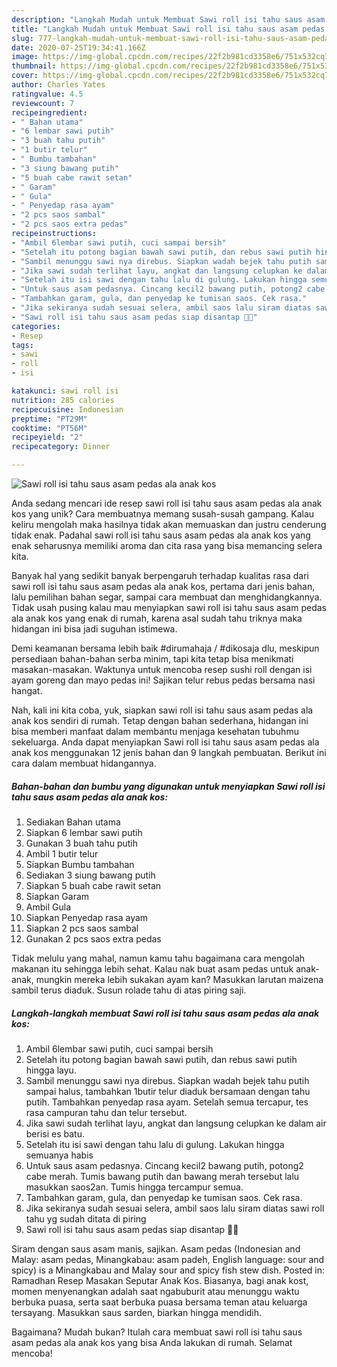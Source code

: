 ```yaml
---
description: "Langkah Mudah untuk Membuat Sawi roll isi tahu saus asam pedas ala anak kos yang Enak"
title: "Langkah Mudah untuk Membuat Sawi roll isi tahu saus asam pedas ala anak kos yang Enak"
slug: 777-langkah-mudah-untuk-membuat-sawi-roll-isi-tahu-saus-asam-pedas-ala-anak-kos-yang-enak
date: 2020-07-25T19:34:41.166Z
image: https://img-global.cpcdn.com/recipes/22f2b981cd3358e6/751x532cq70/sawi-roll-isi-tahu-saus-asam-pedas-ala-anak-kos-foto-resep-utama.jpg
thumbnail: https://img-global.cpcdn.com/recipes/22f2b981cd3358e6/751x532cq70/sawi-roll-isi-tahu-saus-asam-pedas-ala-anak-kos-foto-resep-utama.jpg
cover: https://img-global.cpcdn.com/recipes/22f2b981cd3358e6/751x532cq70/sawi-roll-isi-tahu-saus-asam-pedas-ala-anak-kos-foto-resep-utama.jpg
author: Charles Yates
ratingvalue: 4.5
reviewcount: 7
recipeingredient:
- " Bahan utama"
- "6 lembar sawi putih"
- "3 buah tahu putih"
- "1 butir telur"
- " Bumbu tambahan"
- "3 siung bawang putih"
- "5 buah cabe rawit setan"
- " Garam"
- " Gula"
- " Penyedap rasa ayam"
- "2 pcs saos sambal"
- "2 pcs saos extra pedas"
recipeinstructions:
- "Ambil 6lembar sawi putih, cuci sampai bersih"
- "Setelah itu potong bagian bawah sawi putih, dan rebus sawi putih hingga layu."
- "Sambil menunggu sawi nya direbus. Siapkan wadah bejek tahu putih sampai halus, tambahkan 1butir telur diaduk bersamaan dengan tahu putih. Tambahkan penyedap rasa ayam. Setelah semua tercapur, tes rasa campuran tahu dan telur tersebut."
- "Jika sawi sudah terlihat layu, angkat dan langsung celupkan ke dalam air berisi es batu."
- "Setelah itu isi sawi dengan tahu lalu di gulung. Lakukan hingga semuanya habis"
- "Untuk saus asam pedasnya. Cincang kecil2 bawang putih, potong2 cabe merah. Tumis bawang putih dan bawang merah tersebut lalu masukkan saos2an. Tumis hingga tercampur semua."
- "Tambahkan garam, gula, dan penyedap ke tumisan saos. Cek rasa."
- "Jika sekiranya sudah sesuai selera, ambil saos lalu siram diatas sawi roll tahu yg sudah ditata di piring"
- "Sawi roll isi tahu saus asam pedas siap disantap 🤤🤤"
categories:
- Resep
tags:
- sawi
- roll
- isi

katakunci: sawi roll isi 
nutrition: 285 calories
recipecuisine: Indonesian
preptime: "PT29M"
cooktime: "PT56M"
recipeyield: "2"
recipecategory: Dinner

---
```



![Sawi roll isi tahu saus asam pedas ala anak kos](https://img-global.cpcdn.com/recipes/22f2b981cd3358e6/751x532cq70/sawi-roll-isi-tahu-saus-asam-pedas-ala-anak-kos-foto-resep-utama.jpg)

Anda sedang mencari ide resep sawi roll isi tahu saus asam pedas ala anak kos yang unik? Cara membuatnya memang susah-susah gampang. Kalau keliru mengolah maka hasilnya tidak akan memuaskan dan justru cenderung tidak enak. Padahal sawi roll isi tahu saus asam pedas ala anak kos yang enak seharusnya memiliki aroma dan cita rasa yang bisa memancing selera kita.

Banyak hal yang sedikit banyak berpengaruh terhadap kualitas rasa dari sawi roll isi tahu saus asam pedas ala anak kos, pertama dari jenis bahan, lalu pemilihan bahan segar, sampai cara membuat dan menghidangkannya. Tidak usah pusing kalau mau menyiapkan sawi roll isi tahu saus asam pedas ala anak kos yang enak di rumah, karena asal sudah tahu triknya maka hidangan ini bisa jadi suguhan istimewa.

Demi keamanan bersama lebih baik #dirumahaja / #dikosaja dlu, meskipun persediaan bahan-bahan serba minim, tapi kita tetap bisa menikmati masakan-masakan. Waktunya untuk mencoba resep sushi roll dengan isi ayam goreng dan mayo pedas ini! Sajikan telur rebus pedas bersama nasi hangat.


Nah, kali ini kita coba, yuk, siapkan sawi roll isi tahu saus asam pedas ala anak kos sendiri di rumah. Tetap dengan bahan sederhana, hidangan ini bisa memberi manfaat dalam membantu menjaga kesehatan tubuhmu sekeluarga. Anda dapat menyiapkan Sawi roll isi tahu saus asam pedas ala anak kos menggunakan 12 jenis bahan dan 9 langkah pembuatan. Berikut ini cara dalam membuat hidangannya.

<!--inarticleads1-->

##### Bahan-bahan dan bumbu yang digunakan untuk menyiapkan Sawi roll isi tahu saus asam pedas ala anak kos:

1. Sediakan  Bahan utama
1. Siapkan 6 lembar sawi putih
1. Gunakan 3 buah tahu putih
1. Ambil 1 butir telur
1. Siapkan  Bumbu tambahan
1. Sediakan 3 siung bawang putih
1. Siapkan 5 buah cabe rawit setan
1. Siapkan  Garam
1. Ambil  Gula
1. Siapkan  Penyedap rasa ayam
1. Siapkan 2 pcs saos sambal
1. Gunakan 2 pcs saos extra pedas


Tidak melulu yang mahal, namun kamu tahu bagaimana cara mengolah makanan itu sehingga lebih sehat. Kalau nak buat asam pedas untuk anak-anak, mungkin mereka lebih sukakan ayam kan? Masukkan larutan maizena sambil terus diaduk. Susun rolade tahu di atas piring saji. 

<!--inarticleads2-->

##### Langkah-langkah membuat Sawi roll isi tahu saus asam pedas ala anak kos:

1. Ambil 6lembar sawi putih, cuci sampai bersih
1. Setelah itu potong bagian bawah sawi putih, dan rebus sawi putih hingga layu.
1. Sambil menunggu sawi nya direbus. Siapkan wadah bejek tahu putih sampai halus, tambahkan 1butir telur diaduk bersamaan dengan tahu putih. Tambahkan penyedap rasa ayam. Setelah semua tercapur, tes rasa campuran tahu dan telur tersebut.
1. Jika sawi sudah terlihat layu, angkat dan langsung celupkan ke dalam air berisi es batu.
1. Setelah itu isi sawi dengan tahu lalu di gulung. Lakukan hingga semuanya habis
1. Untuk saus asam pedasnya. Cincang kecil2 bawang putih, potong2 cabe merah. Tumis bawang putih dan bawang merah tersebut lalu masukkan saos2an. Tumis hingga tercampur semua.
1. Tambahkan garam, gula, dan penyedap ke tumisan saos. Cek rasa.
1. Jika sekiranya sudah sesuai selera, ambil saos lalu siram diatas sawi roll tahu yg sudah ditata di piring
1. Sawi roll isi tahu saus asam pedas siap disantap 🤤🤤


Siram dengan saus asam manis, sajikan. Asam pedas (Indonesian and Malay: asam pedas, Minangkabau: asam padeh, English language: sour and spicy) is a Minangkabau and Malay sour and spicy fish stew dish. Posted in: Ramadhan Resep Masakan Seputar Anak Kos. Biasanya, bagi anak kost, momen menyenangkan adalah saat ngabuburit atau menunggu waktu berbuka puasa, serta saat berbuka puasa bersama teman atau keluarga tersayang. Masukkan saus sarden, biarkan hingga mendidih. 

Bagaimana? Mudah bukan? Itulah cara membuat sawi roll isi tahu saus asam pedas ala anak kos yang bisa Anda lakukan di rumah. Selamat mencoba!
